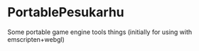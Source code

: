 # PortablePesukarhu
Some portable game engine tools things (initially for using with emscripten+webgl)
